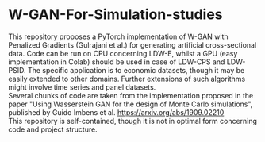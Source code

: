 # W-GAN-For-Simulation-studies
This repository proposes a PyTorch implementation of W-GAN with Penalized Gradients (Gulrajani et al.) for generating artificial cross-sectional data. Code can be run on CPU concerning LDW-E, whilst a GPU (easy implementation in Colab) should be used in case of LDW-CPS and LDW-PSID. 
The specific application is to economic datasets, though it may be easily extended to other domains. Further extensions of such algorithms might involve time series and panel datasets. \
Several chunks of code are taken from the implementation proposed in the paper "Using Wasserstein GAN for the design of Monte Carlo simulations", published by Guido Imbens et al. https://arxiv.org/abs/1909.02210 \
This repository is self-contained, though it is not in optimal form concerning code and project structure. 
